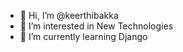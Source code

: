 - 👋 Hi, I’m @keerthibakka
- 👀 I’m interested in New Technologies
- 🌱 I’m currently learning Django

<!---
keerthibakka/keerthibakka is a ✨ special ✨ repository because its `README.md` (this file) appears on your GitHub profile.
You can click the Preview link to take a look at your changes.
--->
